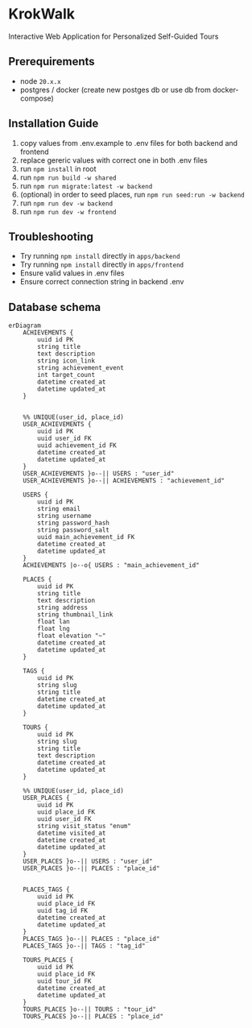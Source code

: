# KrokWalk

Interactive Web Application for Personalized Self-Guided Tours

## Prerequirements

- node `20.x.x`
- postgres / docker (create new postges db or use db from docker-compose)

## Installation Guide

1. copy values from .env.example to .env files for both backend and frontend
2. replace gereric values with correct one in both .env files
3. run `npm install` in root
4. run `npm run build -w shared`
5. run `npm run migrate:latest -w backend`
6. (optional) in order to seed places, run `npm run seed:run -w backend`
7. run `npm run dev -w backend`
8. run `npm run dev -w frontend`

## Troubleshooting

- Try running `npm install` directly in `apps/backend`
- Try running `npm install` directly in `apps/frontend`
- Ensure valid values in .env files
- Ensure correct connection string in backend .env

## Database schema

```mermaid
erDiagram
    ACHIEVEMENTS {
        uuid id PK
        string title
        text description
        string icon_link
        string achievement_event
        int target_count
        datetime created_at
        datetime updated_at
    }


    %% UNIQUE(user_id, place_id)
    USER_ACHIEVEMENTS {
        uuid id PK
        uuid user_id FK
        uuid achievement_id FK
        datetime created_at
        datetime updated_at
    }
    USER_ACHIEVEMENTS }o--|| USERS : "user_id"
    USER_ACHIEVEMENTS }o--|| ACHIEVEMENTS : "achievement_id"

    USERS {
        uuid id PK
        string email
        string username
        string password_hash
        string password_salt
        uuid main_achievement_id FK
        datetime created_at
        datetime updated_at
    }
    ACHIEVEMENTS |o--o{ USERS : "main_achievement_id"

    PLACES {
        uuid id PK
        string title
        text description
        string address
        string thumbnail_link
        float lan
        float lng
        float elevation "~"
        datetime created_at
        datetime updated_at
    }

    TAGS {
        uuid id PK
        string slug
        string title
        datetime created_at
        datetime updated_at
    }

    TOURS {
        uuid id PK
        string slug
        string title
        text description
        datetime created_at
        datetime updated_at
    }

    %% UNIQUE(user_id, place_id)
    USER_PLACES {
        uuid id PK
        uuid place_id FK
        uuid user_id FK
        string visit_status "enum"
        datetime visited_at
        datetime created_at
        datetime updated_at
    }
    USER_PLACES }o--|| USERS : "user_id"
    USER_PLACES }o--|| PLACES : "place_id"


    PLACES_TAGS {
        uuid id PK
        uuid place_id FK
        uuid tag_id FK
        datetime created_at
        datetime updated_at
    }
    PLACES_TAGS }o--|| PLACES : "place_id"
    PLACES_TAGS }o--|| TAGS : "tag_id"

    TOURS_PLACES {
        uuid id PK
        uuid place_id FK
        uuid tour_id FK
        datetime created_at
        datetime updated_at
    }
    TOURS_PLACES }o--|| TOURS : "tour_id"
    TOURS_PLACES }o--|| PLACES : "place_id"
```
